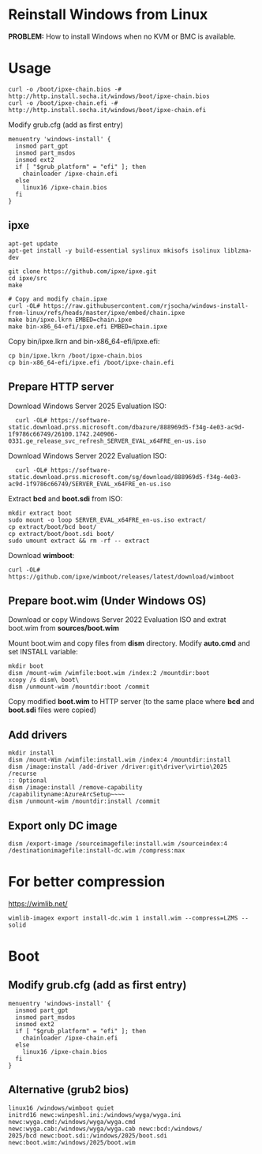 # Reinstall Windows from Linux

**PROBLEM:** How to install Windows when no KVM or BMC is available.

# Usage

```
curl -o /boot/ipxe-chain.bios -# http://http.install.socha.it/windows/boot/ipxe-chain.bios
curl -o /boot/ipxe-chain.efi -# http://http.install.socha.it/windows/boot/ipxe-chain.efi
```

Modify grub.cfg (add as first entry)

```
menuentry 'windows-install' {
  insmod part_gpt
  insmod part_msdos
  insmod ext2
  if [ "$grub_platform" = "efi" ]; then
    chainloader /ipxe-chain.efi
  else
    linux16 /ipxe-chain.bios
  fi
}
```

## ipxe

```
apt-get update
apt-get install -y build-essential syslinux mkisofs isolinux liblzma-dev
```

```
git clone https://github.com/ipxe/ipxe.git
cd ipxe/src
make
```

```
# Copy and modify chain.ipxe
curl -OL# https://raw.githubusercontent.com/rjsocha/windows-install-from-linux/refs/heads/master/ipxe/embed/chain.ipxe
make bin/ipxe.lkrn EMBED=chain.ipxe
make bin-x86_64-efi/ipxe.efi EMBED=chain.ipxe
```

Copy bin/ipxe.lkrn and bin-x86_64-efi/ipxe.efi:
```
cp bin/ipxe.lkrn /boot/ipxe-chain.bios
cp bin-x86_64-efi/ipxe.efi /boot/ipxe-chain.efi
```

## Prepare HTTP server

Download Windows Server 2025 Evaluation ISO:

```
  curl -OL# https://software-static.download.prss.microsoft.com/dbazure/888969d5-f34g-4e03-ac9d-1f9786c66749/26100.1742.240906-0331.ge_release_svc_refresh_SERVER_EVAL_x64FRE_en-us.iso
```


Download Windows Server 2022 Evaluation ISO:

```
  curl -OL# https://software-static.download.prss.microsoft.com/sg/download/888969d5-f34g-4e03-ac9d-1f9786c66749/SERVER_EVAL_x64FRE_en-us.iso
```

Extract **bcd** and **boot.sdi** from ISO:

```
mkdir extract boot
sudo mount -o loop SERVER_EVAL_x64FRE_en-us.iso extract/
cp extract/boot/bcd boot/
cp extract/boot/boot.sdi boot/
sudo umount extract && rm -rf -- extract
```

Download **wimboot**:
```
curl -OL# https://github.com/ipxe/wimboot/releases/latest/download/wimboot
```

## Prepare boot.wim (Under Windows OS)

Download or copy Windows Server 2022 Evaluation ISO and extrat boot.wim from **sources/boot.wim**

Mount boot.wim and copy files from **dism** directory. Modify **auto.cmd** and set INSTALL variable:

```
mkdir boot
dism /mount-wim /wimfile:boot.wim /index:2 /mountdir:boot
xcopy /s dism\ boot\
dism /unmount-wim /mountdir:boot /commit
```

Copy modified **boot.wim** to HTTP server (to the same place where **bcd** and **boot.sdi** files were copied)


## Add drivers

```
mkdir install
dism /mount-Wim /wimfile:install.wim /index:4 /mountdir:install
dism /image:install /add-driver /driver:git\driver\virtio\2025 /recurse
:: Optional
dism /image:install /remove-capability /capabilityname:AzureArcSetup~~~~
dism /unmount-wim /mountdir:install /commit
```

## Export only DC image

```
dism /export-image /sourceimagefile:install.wim /sourceindex:4 /destinationimagefile:install-dc.wim /compress:max
```

# For better compression

https://wimlib.net/

```
wimlib-imagex export install-dc.wim 1 install.wim --compress=LZMS --solid
```


# Boot

## Modify grub.cfg (add as first entry)

```
menuentry 'windows-install' {
  insmod part_gpt
  insmod part_msdos
  insmod ext2
  if [ "$grub_platform" = "efi" ]; then
    chainloader /ipxe-chain.efi
  else
    linux16 /ipxe-chain.bios
  fi
}
```

##  Alternative (grub2 bios)

```
linux16 /windows/wimboot quiet
initrd16 newc:winpeshl.ini:/windows/wyga/wyga.ini newc:wyga.cmd:/windows/wyga/wyga.cmd newc:wyga.cab:/windows/wyga/wyga.cab newc:bcd:/windows/
2025/bcd newc:boot.sdi:/windows/2025/boot.sdi newc:boot.wim:/windows/2025/boot.wim
```
